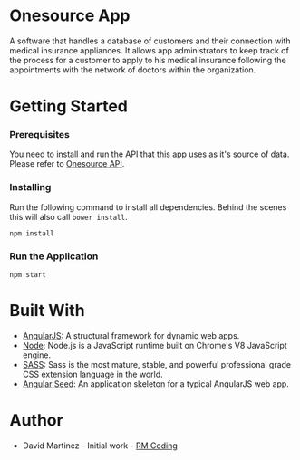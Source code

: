 # Onesource App

A software that handles a database of customers and their connection with medical insurance appliances. It allows app administrators to keep track of the process for a customer to apply to his medical insurance following the appointments with the network of doctors within the organization.

# Getting Started

### Prerequisites

You need to install and run the API that this app uses as it's source of data. Please refer to [Onesource API](https://github.com/dhavhid/onesource-api).

### Installing

Run the following command to install all dependencies. Behind the scenes this will also call `bower install`.

```
npm install
```

### Run the Application

```
npm start
```

# Built With

* [AngularJS](https://angularjs.org/): A structural framework for dynamic web apps.
* [Node](https://nodejs.org/): Node.js is a JavaScript runtime built on Chrome's V8 JavaScript engine.
* [SASS](https://sass-lang.com/): Sass is the most mature, stable, and powerful professional grade CSS extension language in the world.
* [Angular Seed](https://github.com/angular/angular-seed): An application skeleton for a typical AngularJS web app.

# Author

* David Martinez - Initial work - [RM Coding](https://rmcoding.com/)
